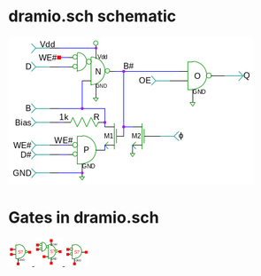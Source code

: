 # dramio.sch schematic
![dramio.sch](dramio.png)
# Gates in dramio.sch
[ ![nandod](nandod-sym.png) ](nandod.html)
[ ![nand1or](nand1or-sym.png) ](nand1or.html)
[ ![norod](norod-sym.png) ](norod.html)
